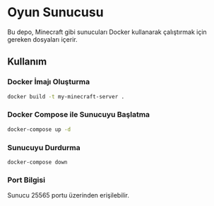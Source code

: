 # Oyun Sunucusu

Bu depo, Minecraft gibi sunucuları  Docker kullanarak çalıştırmak için gereken dosyaları içerir.

## Kullanım

### Docker İmajı Oluşturma
```bash
docker build -t my-minecraft-server .
```

### Docker Compose ile Sunucuyu Başlatma
```bash
docker-compose up -d
```

### Sunucuyu Durdurma
```
docker-compose down
```

### Port Bilgisi

Sunucu 25565 portu üzerinden erişilebilir.
